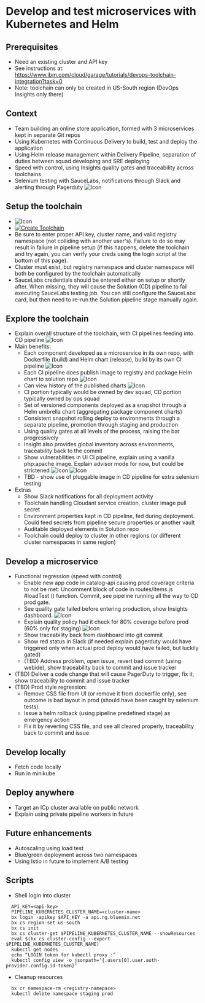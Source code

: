 # Develop and test microservices with Kubernetes and Helm

## Prerequisites
  * Need an existing cluster and API key
  * See instructions at: https://www.ibm.com/cloud/garage/tutorials/devops-toolchain-integration?task=0
  * Note: toolchain can only be created in US-South region (DevOps Insights only there)
## Context
  * Team building an online store application, formed with 3 microservices kept in separate Git repos
  * Using Kubernetes with Continuous Delivery to build, test and deploy the application
  * Using Helm release management within Delivery Pipeline, separation of duties between squad developing and SRE deploying
  * Speed with control, using Insights quality gates and traceability across toolchains 
  * Selenium testing with SauceLabs, notifications through Slack and alerting through Pagerduty
  ![Icon](./umbrella-toolchain.png)
## Setup the toolchain
  *   ![Icon](./.bluemix/toolchain.png)
  * [![Create Toolchain](https://console.bluemix.net/devops/graphics/create_toolchain_button.png)](https://console.bluemix.net/devops/setup/deploy?repository=https://github.com/open-toolchain/microservices-helm-toolchain&refreshServices=&env_id=ibm:yp:us-south)
  * Be sure to enter proper API key, cluster name, and valid registry namespace (not colliding with another user's). Failure to do so may result in failure in pipeline setup (if this happens, delete the toolchain and try again, you can verify your creds using the login script at the bottom of this page).
  * Cluster must exist, but registry namespace and cluster namespace will both be configured by the toolchain automatically
  * SauceLabs credentials should be entered either on setup or shortly after. When missing, they will cause the Solution (CD) pipeline to fail executing SauceLabs testing job. You can still configure the SauceLabs card, but then need to re-run the Solution pipeline stage manually again.
## Explore the toolchain
  * Explain overall structure of the toolchain, with CI pipelines feeding into CD pipeline
    ![Icon](./overview.png)
  * Main benefits:
    * Each component developed as a microservice in its own repo, with Dockerfile (build) and Helm chart (release), build by its own CI pipeline
    ![Icon](./ci-pipeline.png)
    * Each CI pipeline does publish image to registry and package Helm chart to solution repo
    ![Icon](./solution-charts.png)
    * Can view history of the published charts
    ![Icon](./solution-commits.png)
    * CI portion typically would be owned by dev squad, CD portion typically owned by ops squad
    * Set of versioned components deployed as a snapshot through a Helm umbrella chart (aggregating package component charts)
    * Consistent snapshot rolling deploy to environments through a separate pipeline, promotion through staging and production
    * Using quality gates at all levels of the process, raising the bar progressively
    * Insight also provides global inventory across environments, traceability back to the commit
    * Show vulnerabilities in UI CI pipeline, explain using a vanilla php:apache image. Explain advisor mode for now, but could be strictened
    ![Icon](./ui-vuln.png)
    ![Icon](./vulnerabilities.png)
    * TBD - show use of pluggable image in CD pipeline for extra selenium testing
  * Extras
    * Show Slack notifications for all deployment activity
    * Toolchain handling Cloudant service creation, cluster image pull secret
    * Environment properties kept in CD pipeline, fed during deployment. Could feed secrets from pipeline secure properties or another vault
    * Auditable deployed elements in Solution repo
    * Toolchain could deploy to cluster in other regions (or different cluster namespaces in same region)
## Develop a microservice
  * Functional regression (speed with control)
    * Enable new app code in catalog-api causing prod coverage criteria to not be met: Uncomment block of code in routes/items.js #loadTest () function. Commit, see pipeline running all the way to CD prod gate.
    * See quality gate failed before entering production, show Insights dashboard.
    ![Icon](./cd-prod-fail.png)
    * Explain quality policy had it check for 80% coverage before prod (60% only for staging)
    ![Icon](./coverage-regression.png)
    * Show traceability back from dashboard into git commit
    * Show red status in Slack (if needed explain pagerduty would have triggered only when actual prod deploy would have failed, but luckily gated)
    * (TBD) Address problem, open issue, revert bad commit (using webide), show traceability back to commit and issue tracker
  * (TBD) Deliver a code change that will cause PagerDuty to trigger, fix it, show traceability to commit and issue tracker
  * (TBD) Prod style regression:
    * Remove CSS file from UI (or remove it from dockerfile only), see outcome is bad layout in prod (should have been caught by selenium tests). 
    * Issue a helm rollback (using pipeline predefined stage) as emergency action
    * Fix it by reverting CSS file, and see all cleared properly, traceability back to commit and issue
## Develop locally 
  * Fetch code locally
  * Run in minikube
## Deploy anywhere
  * Target an ICp cluster available on public network
  * Explain using private pipeline workers in future
## Future enhancements
  * Autoscaling using load test
  * Blue/green deployment across two namespaces
  * Using Istio in future to implement A/B testing

## Scripts
  * Shell login into cluster
  ```
    API_KEY=<api-key>
    PIPELINE_KUBERNETES_CLUSTER_NAME=<cluster-name>
    bx login -apikey $API_KEY -a api.ng.bluemix.net
    bx cs region-set us-south
    bx cs init
    bx cs cluster-get $PIPELINE_KUBERNETES_CLUSTER_NAME --showResources
    eval $(bx cs cluster-config --export $PIPELINE_KUBERNETES_CLUSTER_NAME)
    kubectl get nodes
    echo “LOGIN token for kubectl proxy :”
    kubectl config view -o jsonpath=‘{.users[0].user.auth-provider.config.id-token}’
  ```
  * Cleanup resources
  ```
    bx cr namespace-rm <registry-namepace>
    kubectl delete namespace staging prod
  ```
